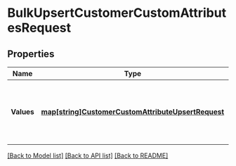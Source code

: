 # BulkUpsertCustomerCustomAttributesRequest

## Properties
Name | Type | Description | Notes
------------ | ------------- | ------------- | -------------
**Values** | [**map[string]CustomerCustomAttributeUpsertRequest**](CustomerCustomAttributeUpsertRequest.md) | A map containing 1 to 25 individual upsert requests. For each request, provide an arbitrary ID that is unique for this &#x60;BulkUpsertCustomerCustomAttributes&#x60; request and the information needed to create or update a custom attribute. | [default to null]

[[Back to Model list]](../README.md#documentation-for-models) [[Back to API list]](../README.md#documentation-for-api-endpoints) [[Back to README]](../README.md)

